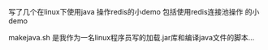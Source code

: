 
写了几个在linux下使用java 操作redis的小demo 
包括使用redis连接池操作 的小demo 

makejava.sh 是我作为一名linux程序员写的加载.jar库和编译java文件的脚本...
